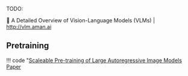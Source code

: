 TODO: 

🧠 A Detailed Overview of Vision-Language Models (VLMs) | http://vlm.aman.ai

## Pretraining

!!! code "[Scaleable Pre-training of Large Autoregressive Image Models](https://github.com/apple/ml-aim)
    [Paper](https://arxiv.org/abs/2401.08541)

